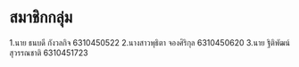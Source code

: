 # สมาชิกกลุ่ม
1.นาย ธนบดี กังวลกิจ 6310450522 
2.นางสาวพุธิตา จองศิริกุล 6310450620
3.นาย ฐิติพัฒน์ สุวรรณชาติ 6310451723
